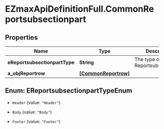 # EZmaxApiDefinitionFull.CommonReportsubsectionpart

## Properties

Name | Type | Description | Notes
------------ | ------------- | ------------- | -------------
**eReportsubsectionpartType** | **String** | The type of the Reportsubsectionpart | 
**a_objReportrow** | [**[CommonReportrow]**](CommonReportrow.md) |  | 



## Enum: EReportsubsectionpartTypeEnum


* `Header` (value: `"Header"`)

* `Body` (value: `"Body"`)

* `Footer` (value: `"Footer"`)




